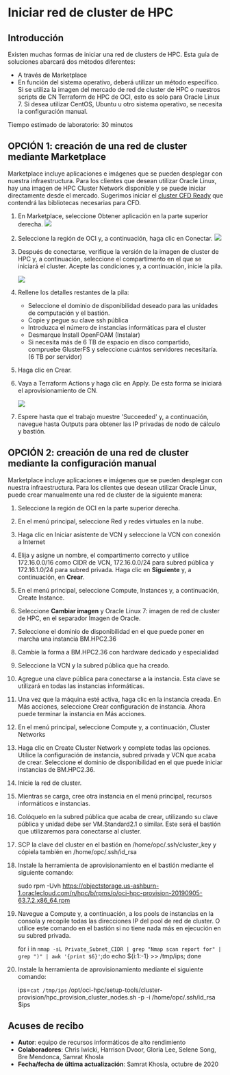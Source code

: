 # Iniciar red de cluster de HPC

## Introducción

Existen muchas formas de iniciar una red de clusters de HPC. Esta guía de soluciones abarcará dos métodos diferentes:

*   A través de Marketplace
*   En función del sistema operativo, deberá utilizar un método específico. Si se utiliza la imagen del mercado de red de cluster de HPC o nuestros scripts de CN Terraform de HPC de OCI, esto es solo para Oracle Linux 7. Si desea utilizar CentOS, Ubuntu u otro sistema operativo, se necesita la configuración manual.

Tiempo estimado de laboratorio: 30 minutos

## **OPCIÓN 1**: creación de una red de cluster mediante Marketplace

Marketplace incluye aplicaciones e imágenes que se pueden desplegar con nuestra infraestructura. Para los clientes que desean utilizar Oracle Linux, hay una imagen de HPC Cluster Network disponible y se puede iniciar directamente desde el mercado. Sugerimos iniciar el [cluster CFD Ready](https://cloudmarketplace.oracle.com/marketplace/en_US/listing/75645211) que contendrá las bibliotecas necesarias para CFD.

1.  En Marketplace, seleccione Obtener aplicación en la parte superior derecha. ![](images/get-app.png " ")
    
2.  Seleccione la región de OCI y, a continuación, haga clic en Conectar. ![](images/sign-in.png " ")
    
3.  Después de conectarse, verifique la versión de la imagen de cluster de HPC y, a continuación, seleccione el compartimento en el que se iniciará el cluster. Acepte las condiciones y, a continuación, inicie la pila.
    
    ![](images/launch-stack.png " ")
    
4.  Rellene los detalles restantes de la pila:
    
    *   Seleccione el dominio de disponibilidad deseado para las unidades de computación y el bastión.
    *   Copie y pegue su clave ssh pública
    *   Introduzca el número de instancias informáticas para el cluster
    *   Desmarque Install OpenFOAM (Instalar)
    *   Si necesita más de 6 TB de espacio en disco compartido, compruebe GlusterFS y seleccione cuántos servidores necesitaría. (6 TB por servidor)
5.  Haga clic en Crear.
    
6.  Vaya a Terraform Actions y haga clic en Apply. De esta forma se iniciará el aprovisionamiento de CN.
    
    ![](images/apply.png " ")
    
7.  Espere hasta que el trabajo muestre 'Succeeded' y, a continuación, navegue hasta Outputs para obtener las IP privadas de nodo de cálculo y bastión.
    

## **OPCIÓN 2**: creación de una red de cluster mediante la configuración manual

Marketplace incluye aplicaciones e imágenes que se pueden desplegar con nuestra infraestructura. Para los clientes que desean utilizar Oracle Linux, puede crear manualmente una red de cluster de la siguiente manera:

1.  Seleccione la región de OCI en la parte superior derecha.
    
2.  En el menú principal, seleccione Red y redes virtuales en la nube.
    
3.  Haga clic en Iniciar asistente de VCN y seleccione la VCN con conexión a Internet
    
4.  Elija y asigne un nombre, el compartimento correcto y utilice 172.16.0.0/16 como CIDR de VCN, 172.16.0.0/24 para subred pública y 172.16.1.0/24 para subred privada. Haga clic en **Siguiente** y, a continuación, en **Crear**.
    
5.  En el menú principal, seleccione Compute, Instances y, a continuación, Create Instance.
    
6.  Seleccione **Cambiar imagen** y Oracle Linux 7: imagen de red de cluster de HPC, en el separador Imagen de Oracle.
    
7.  Seleccione el dominio de disponibilidad en el que puede poner en marcha una instancia BM.HPC2.36
    
8.  Cambie la forma a BM.HPC2.36 con hardware dedicado y especialidad
    
9.  Seleccione la VCN y la subred pública que ha creado.
    
10.  Agregue una clave pública para conectarse a la instancia. Esta clave se utilizará en todas las instancias informáticas.
    
11.  Una vez que la máquina esté activa, haga clic en la instancia creada. En Más acciones, seleccione Crear configuración de instancia. Ahora puede terminar la instancia en Más acciones.
    
12.  En el menú principal, seleccione Compute y, a continuación, Cluster Networks
    
13.  Haga clic en Create Cluster Network y complete todas las opciones. Utilice la configuración de instancia, subred privada y VCN que acaba de crear. Seleccione el dominio de disponibilidad en el que puede iniciar instancias de BM.HPC2.36.
    
14.  Inicie la red de cluster.
    
15.  Mientras se carga, cree otra instancia en el menú principal, recursos informáticos e instancias.
    
16.  Colóquelo en la subred pública que acaba de crear, utilizando su clave pública y unidad debe ser VM.Standard2.1 o similar. Este será el bastión que utilizaremos para conectarse al cluster.
    
17.  SCP la clave del cluster en el bastión en /home/opc/.ssh/cluster\_key y cópiela también en /home/opc/.ssh/id\_rsa
    
18.  Instale la herramienta de aprovisionamiento en el bastión mediante el siguiente comando:
    
        sudo rpm -Uvh https://objectstorage.us-ashburn-1.oraclecloud.com/n/hpc/b/rpms/o/oci-hpc-provision-20190905-63.7.2.x86_64.rpm
        
19.  Navegue a Compute y, a continuación, a los pools de instancias en la consola y recopile todas las direcciones IP del pool de red de cluster. O utilice este comando en el bastión si no tiene nada más en ejecución en su subred privada.
    
        for i in `nmap -sL Private_Subnet_CIDR | grep "Nmap scan report for" | grep ")" | awk '{print $6}'`;do echo ${i:1:-1} >> /tmp/ips; done
        
20.  Instale la herramienta de aprovisionamiento mediante el siguiente comando:
    
        ips=`cat /tmp/ips`
        /opt/oci-hpc/setup-tools/cluster-provision/hpc_provision_cluster_nodes.sh -p -i /home/opc/.ssh/id_rsa $ips
        

## Acuses de recibo

*   **Autor**: equipo de recursos informáticos de alto rendimiento
*   **Colaboradores**: Chris Iwicki, Harrison Dvoor, Gloria Lee, Selene Song, Bre Mendonca, Samrat Khosla
*   **Fecha/fecha de última actualización**: Samrat Khosla, octubre de 2020